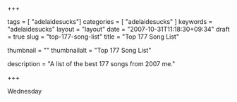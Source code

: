 +++

tags = [ "adelaidesucks"]
categories = [ "adelaidesucks" ]
keywords = "adelaidesucks"
layout = "layout"
date = "2007-10-31T11:18:30+09:34"
draft = true
slug = "top-177-song-list"
title = "Top 177 Song List"

thumbnail = ""
thumbnailalt = "Top 177 Song List"

description = "A list of the best 177 songs from 2007 me."

+++

Wednesday

